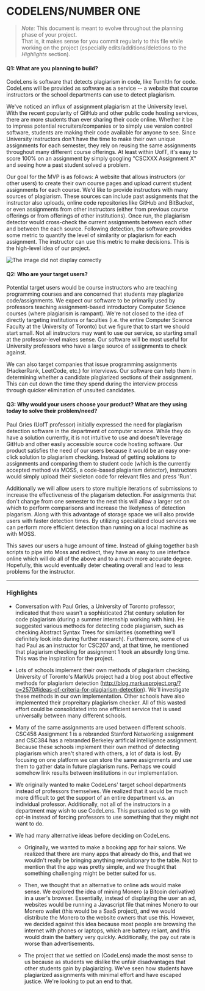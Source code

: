 # CODELENS/NUMBER ONE

 > _Note:_ This document is meant to evolve throughout the planning phase of your project.    
 > That is, it makes sense for you commit regularly to this file while working on the project (especially edits/additions/deletions to the _Highlights_ section).

#### Q1: What are you planning to build?

CodeLens is software that detects plagiarism in code, like TurnItIn for code. CodeLens will be provided as software as a service -- a website that course instructors or the school departments can use to detect plagiarism.

We've noticed an influx of assignment plagiarism at the University level. With the recent popularity of GitHub and other public code hosting services, there are more students than ever sharing their code online. Whether it be to impress potential recruiters/companies or to simply use version control software, students are making their code available for anyone to see. Since University instructors don't have the time to make their own unique assignments for each semester, they rely on reusing the same assignments throughout many different course offerings. At least within UofT, it's easy to score 100% on an assignment by simply googling "CSCXXX Assignment X" and seeing how a past student solved a problem.

Our goal for the MVP is as follows: A website that allows instructors (or other users) to create their own course pages and upload current student assignments for each course. We'd like to provide instructors with many sources of plagiarism. These sources can include past assignments that the instructor also uploads, online code repositories like GitHub and BitBucket, or even assignments from other instructors (either from previous course offerings or from offerings of other institutions). Once run, the plagiarism detector would cross-check the current assignments between each other and between the each source. Following detection, the software provides some metric to quantify the level of similarity or plagiarism for each assignment. The instructor can use this metric to make decisions. This is the high-level idea of our project.

![The image did not display correctly](https://i.imgur.com/5W8Iy5T.jpg "Layout")

#### Q2: Who are your target users?

Potential target users would be course instructors who are teaching programming courses and are concerned that students may plagiarize code/assignments. We expect our software to be primarily used by professors teaching assignment-based introductory Computer Science courses (where plagiarism is rampant). We're not closed to the idea of directly targeting institutions or faculties (i.e. the entire Computer Science Faculty at the University of Toronto) but we figure that to start we should start small. Not all instructors may want to use our service, so starting small at the professor-level makes sense. Our software will be most useful for University professors who have a large source of assignments to check against.

We can also target companies that issue programming assignments (HackerRank, LeetCode, etc.) for interviews. Our software can help them in determining whether a candidate plagiarized sections of their assignment. This can cut down the time they spend during the interview process through quicker elimination of unsuited candidates. 

#### Q3: Why would your users choose your product? What are they using today to solve their problem/need?



Paul Gries (UofT professor) initially expressed the need for plagiarism detection software in the department of computer science. While they do have a solution currently, it is not intuitive to use and doesn't leverage GitHub and other easily accessible source code hosting software. Our product satisfies the need of our users because it would be an easy one-click solution to plagiarism checking. Instead of getting solutions to assignments and comparing them to student code (which is the currently accepted method via MOSS, a code-based plagiarism detector), instructors would simply upload their skeleton code for relevant files and press 'Run'.

Additionally we will allow users to store multiple iterations of submissions to increase the effectiveness of the plagarism detection. For assignments that don't change from one semester to the next this will allow a larger set on which to perform comparisons and increase the likelyness of detection plagarism. Along with this advantage of storage space we will also provide users with faster detection times. By utilizing specialized cloud services we can perform more efficient detection than running on a local machine as with MOSS.

This saves our users a huge amount of time. Instead of gluing together bash scripts to pipe into Moss and redirect, they have an easy to use interface online which will do all of the above and to a much more accurate degree. Hopefully, this would eventually deter cheating overall and lead to less problems for the instructor.

----

### Highlights

- Conversation with Paul Gries, a University of Toronto professor, indicated that there wasn't a sophisticated 21st century solution for code plagiarism (during a summer internship working with him). He suggested various methods for detecting code plagiarism, such as checking Abstract Syntax Trees for similarities (something we'll definitely look into during further research). Furthermore, some of us had Paul as an instructor for CSC207 and, at that time, he mentioned that plagiarism checking for assignment 1 took an absurdly long time. This was the inspiration for the project.

- Lots of schools implement their own methods of plagiarism checking. University of Toronto's MarkUs project had a blog post about effective methods for plagiarism detection (http://blog.markusproject.org/?p=2570#ideas-of-criteria-for-plagiarism-detection). We'll investigate these methods in our own implementation. Other schools have also implemented their propreitary plagiarism checker. All of this wasted effort could be consolidated into one efficient service that is used universally between many different schools.

- Many of the same assignments are used between different schools. CSC458 Assignment 1 is a rebranded Stanford Networking assignment and CSC384 has a rebranded Berkeley artificial intelligence assignment. Because these schools implement their own method of detecting plagiarism which aren't shared with others, a lot of data is lost. By focusing on one platform we can store the same assignments and use them to gather data in future plagiarism runs. Perhaps we could somehow link results between institutions in our implementation.

- We originally wanted to make CodeLens' target school departments instead of professors themselves. We realized that it would be much more difficult to get the support of an entire department v.s. an individual professor. Additionally, not all of the instructors in a department may wish to use CodeLens. This pursuaded us to go with opt-in instead of forcing professors to use something that they might not want to do.

- We had many alternative ideas before deciding on CodeLens.

  - Originally, we wanted to make a booking app for hair salons. We realized that there are many apps that already do this, and that we wouldn't really be bringing anything revolutionary to the table. Not to mention that the app was pretty simple, and we thought that something challenging might be better suited for us.

  - Then, we thought that an alternative to online ads would make sense. We explored the idea of mining Monero (a Bitcoin derivative) in a user's browser. Essentially, instead of displaying the user an ad, websites would be running a Javascript file that mines Monero to our Monero wallet (this would be a SaaS project), and we would distribute the Monero to the website owners that use this. However, we decided against this idea because most people are browsing the internet with phones or laptops, which are battery reliant, and this would drain the battery very quickly. Additionally, the pay out rate is worse than advertisements.

  - The project that we settled on (CodeLens) made the most sense to us because as students we dislike the unfair disadvantages that other students gain by plagiarizing. We've seen how students have plagiarized assignments with minimal effort and have escaped justice. We're looking to put an end to that.
